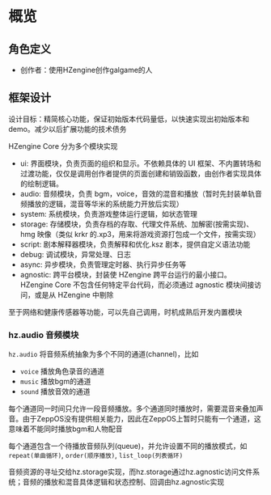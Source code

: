 # 概览

## 角色定义

* 创作者：使用HZengine创作galgame的人

## 框架设计

设计目标：精简核心功能，保证初始版本代码量低，以快速实现出初始版本和demo。减少以后扩展功能的技术债务

HZengine Core 分为多个模块实现

* ui: 界面模块，负责页面的组织和显示。不依赖具体的 UI 框架、不内置转场和过渡功能，仅仅是调用创作者提供的页面创建和销毁函数，由创作者实现具体的绘制逻辑。
* audio: 音频模块，负责 bgm，voice，音效的混音和播放（暂时先封装单轨音频播放的逻辑，混音等华米的系统能力开放后实现）
* system: 系统模块，负责游戏整体运行逻辑，如状态管理
* storage: 存储模块，负责存档的存取、代理文件系统、加解密(按需实现)、hmg 映像（类似 krkr 的.xp3，用来将游戏资源打包成一个文件，按需实现）
* script: 剧本解释器模块，负责解释和优化.ksz 剧本，提供自定义语法功能
* debug: 调试模块，异常处理、日志
* async: 异步模块，负责管理定时器、执行异步任务等
* agnostic: 跨平台模块，封装使 HZengine 跨平台运行的最小接口。HZengine Core 不包含任何特定平台代码，而必须通过 agnostic 模块间接访问，或是从 HZengine 中剔除

至于网络和健康传感器等功能，可以先自己调用，时机成熟后开发内置模块



### hz.audio 音频模块

`hz.audio` 将音频系统抽象为多个不同的通道(channel)，比如

* `voice` 播放角色录音的通道
* `music` 播放bgm的通道
* `sound` 播放音效的通道

每个通道同一时间只允许一段音频播放。多个通道同时播放时，需要混音来叠加声音。由于ZeppOS没有提供相关能力，因此在ZeppOS上暂时只能有一个通道，这意味着不能同时播放bgm和人物配音

每个通道包含一个待播放音频队列(queue)，并允许设置不同的播放模式，如`repeat(单曲循环)`, `order(顺序播放)`, `list_loop(列表循环)`

音频资源的寻址交给hz.storage实现，而hz.storage通过hz.agnostic访问文件系统；音频的播放和混音具体逻辑和状态控制、回调由hz.agnostic实现

